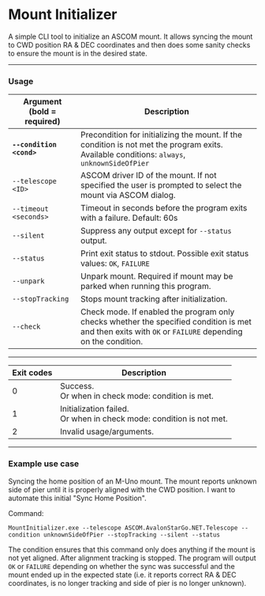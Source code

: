 # Mount Initializer
A simple CLI tool to initialize an ASCOM mount. It allows syncing the mount to CWD position RA & DEC coordinates and then does some sanity checks to ensure the mount is in the desired state.

---
### Usage

| Argument (bold = required) | Description                   |
|----------------------------|-------------------------------|
|<b>`--condition <cond>`</b> | Precondition for initializing the mount. If the condition is not met the program exits. Available conditions: `always`, `unknownSideOfPier` |
|`--telescope <ID>`          | ASCOM driver ID of the mount. If not specified the user is prompted to select the mount via ASCOM dialog. |
|`--timeout <seconds>`       | Timeout in seconds before the program exits with a failure. Default: 60s |
|`--silent`                  | Suppress any output except for `--status` output. |
|`--status`                  | Print exit status to stdout. Possible exit status values: `OK`, `FAILURE` |
|`--unpark`                  | Unpark mount. Required if mount may be parked when running this program. |
|`--stopTracking`            | Stops mount tracking after initialization. |
|`--check`                   | Check mode. If enabled the program only checks whether the specified condition is met and then exits with `OK` or `FAILURE` depending on the condition. |

---

| Exit codes | Description |
|------------|-------------|
| 0          | Success.<br>Or when in check mode: condition is met.    |
| 1          | Initialization failed.<br>Or when in check mode: condition is not met. |
| 2          | Invalid usage/arguments. |

---
### Example use case

Syncing the home position of an M-Uno mount. The mount reports unknown side of pier until it is properly aligned with the CWD position. I want to automate this initial "Sync Home Position".

Command:
```
MountInitializer.exe --telescope ASCOM.AvalonStarGo.NET.Telescope --condition unknownSideOfPier --stopTracking --silent --status
```
The condition ensures that this command only does anything if the mount is not yet aligned. After alignment tracking is stopped. The program will output `OK` or `FAILURE` depending on whether the sync was successful and the mount ended up in the expected state (i.e. it reports correct RA & DEC coordinates, is no longer tracking and side of pier is no longer unknown).